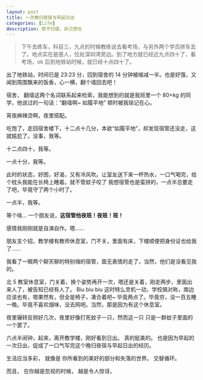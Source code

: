 ```yaml
---
layout: post
title: 一次晚归夜宿与早起日出
categories: [Life]
description: 夜不归宿，非己想也
---
```


> 下午去练车，科目三，九点的时候教练说去看考场，与另外两个学员拼车去了。地点实在是感人，位处深圳湾旁边。到了地方就已经近九点四十了，看考场，ok 后到地铁站时候，就已经十点四十了。

出了地铁站，时间已是 23:23 分，回到宿舍的 14 分钟被缩减一半。也是好饿，又闻到周围飘来的饭香，心一横，翻个墙回去吧！

宿舍， 翻墙这两个名词联系起来检索，我能想到的就是我班里一个 80+kg 的同学，他说过的一句话：“翻墙啊~ 如履平地” 顿时被我铭记在心。

宵夜麻辣烫啊，夜里搭配。

吃饱了，走回宿舍楼下，十二点十几分，本欲“如履平地”，却发现宿管还没走，这就尴尬了。没事，我等。

十二点四十，我等。

一点十分，我等。

此时的状态，好困，好渴，又有冷风吹。让室友送下来一杯热水，一口气喝完，给个枕头我能在长椅上睡着。就不管蚊子咬了
我想宿管也是蛮拼的，一点半总要走了吧，毕竟守了两个小时了。

一点半，我等。

等个啥… 一个朋友说，**这宿管他夜班！夜班！班！**

感情我刚刚就是自演自作。嗯……

朋友支个招，教学楼有教师休息室，门不关，里面有床，下楼顺便把身份证也给我了……

我看了一眼两个聊天聊的特别嗨的宿管，面无表情的走了，当然，他们是没看见我的。

北 5 教室休息室，门关着，换个姿势再开一次，嗯还是关着，刚走两步，里面出来人了，被告知已经有人了。 Biu biu biu
这时特么灵机一动，学校搞对称，南边应该也有，嗯果然有，但全是椅子，凑合着吧~ 毕竟两点了。毕竟穷，没一百五睡一晚。毕竟不喜欢烟味，没去网吧。当然，那是因为有这个休息室。

夜里辗转反侧好几次，夜里好像打死蚊子一只，然而这一只 只是一群蚊子里面的一个罢了。

六点半闹钟，起来，离开教学楼，刚好看到日出。 真的挺美的。
也是因为早起的一次日出，促成了一口气写完这个晚归夜宿与早起日出的经历。

生活应当多彩， 就像是 你所看到的美好的部分和失落的世界。 交替循环。

而且， 在你越是忽视的时候， 越是令人惊讶。
